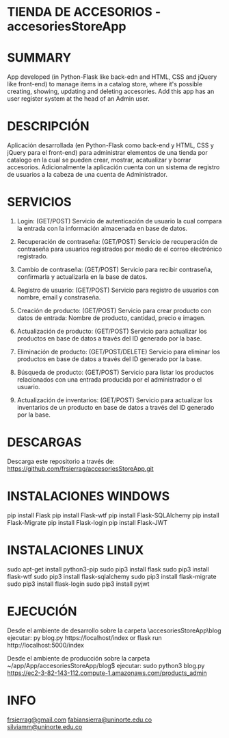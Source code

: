 # TIENDA DE ACCESORIOS - accesoriesStoreApp

# SUMMARY
App developed (in Python-Flask like back-edn and HTML, CSS and jQuery like front-end) to manage items in a catalog store, where it's possible creating, showing, updating and deleting accesories. Add this app has an user register system at the head of an Admin user.

# DESCRIPCIÓN
Aplicación desarrollada (en Python-Flask como back-end y HTML, CSS y jQuery para el front-end) para administrar elementos de una tienda por catalogo en la cual se pueden crear, mostrar, acatualizar y borrar accesorios. Adicionalmente la aplicación cuenta con un sistema de registro de usuarios a la cabeza de una cuenta de Administrador.

# SERVICIOS
1. Login: (GET/POST) Servicio de autenticación de usuario la cual compara la entrada con la información almacenada en base de datos.

2. Recuperación de contraseña: (GET/POST) Servicio de recuperación de contraseña para usuarios registrados por medio de el correo electrónico registrado.

3. Cambio de contraseña: (GET/POST) Servicio para recibir contraseña, confirmarla y actualizarla en la base de datos.

4. Registro de usuario: (GET/POST) Servicio para registro de usuarios con nombre, email y constraseña.

5. Creación de producto: (GET/POST) Servicio para crear producto con datos de entrada: Nombre de producto, cantidad, precio e imagen.

6. Actualización de producto: (GET/POST) Servicio para actualizar los productos en base de datos a través del ID generado por la base.

7. Eliminación de producto: (GET/POST/DELETE) Servicio para eliminar los productos en base de datos a través del ID generado por la base.

8. Búsqueda de producto: (GET/POST) Servicio para listar los productos relacionados con una entrada producida por el administrador o el usuario.

9. Actualización de inventarios: (GET/POST) Servicio para actualizar los inventarios de un producto en base de datos a través del ID generado por la base.

# DESCARGAS
Descarga este repositorio a través de: https://github.com/frsierrag/accesoriesStoreApp.git

# INSTALACIONES WINDOWS
pip install Flask
pip install Flask-wtf
pip install Flask-SQLAlchemy
pip install Flask-Migrate
pip install Flask-login
pip install Flask-JWT

# INSTALACIONES LINUX
sudo apt-get install python3-pip
sudo pip3 install flask
sudo pip3 install flask-wtf
sudo pip3 install flask-sqlalchemy
sudo pip3 install flask-migrate
sudo pip3 install flask-login
sudo pip3 install pyjwt

# EJECUCIÓN
Desde el ambiente de desarrollo sobre la carpeta \accesoriesStoreApp\blog ejecutar:
py blog.py 
https://localhost/index or
flask run 
http://localhost:5000/index

Desde el ambiente de producción sobre la carpeta ~/app/App/accesoriesStoreApp/blog$ ejecutar:
sudo python3 blog.py
https://ec2-3-82-143-112.compute-1.amazonaws.com/products_admin

# INFO
frsierrag@gmail.com
fabiansierra@uninorte.edu.co
silviamm@uninorte.edu.co
